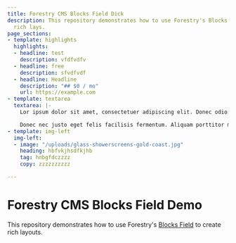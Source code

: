 ```yaml
---
title: Forestry CMS Blocks Field Dick
description: This repository demonstrates how to use Forestry's Blocks Field to create
  rich lays.
page_sections:
- template: highlights
  highlights:
  - headline: test
    description: vfdfvdfv
  - headline: free
    description: sfvdfvdf
  - headline: Headline
    description: "## $0 / mo"
    url: https://example.com
- template: textarea
  textarea: |-
    Lor ipsum dolor sit amet, consectetuer adipiscing elit. Donec odio. Quisque volutpat mattis eros. Nullam malesuada erat ut turpis. Suspendisse urna nibh, viverra non, semper suscipit, posuere a, pede.

    Donec nec justo eget felis facilisis fermentum. Aliquam porttitor mauris sit amet orci. Aenean dignissim pellentesque felis.
- template: img-left
  img-left:
  - image: "/uploads/glass-showerscreens-gold-coast.jpg"
    heading: hbfvkjhsdfkjhb
    tag: hnbgfdczzzz
    copy: zzzzzzzzzz

---
```

# Forestry CMS Blocks Field Demo

This repository demonstrates how to use Forestry's [Blocks Field](https://forestry.io/docs/settings/fields/#blocks) to create rich layouts.